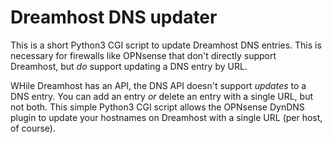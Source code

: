 # Dreamhost DNS updater
This is a short Python3 CGI script to update Dreamhost DNS entries. This is necessary for firewalls like OPNsense
that don't directly support Dreamhost, but *do* support updating a DNS entry by URL.

WHile Dreamhost has an API, the DNS API doesn't support *updates* to a DNS entry. You can add an entry *or*
delete an entry with a single URL, but not both. This simple Python3 CGI script allows the OPNsense DynDNS plugin
to update your hostnames on Dreamhost with a single URL (per host, of course).
